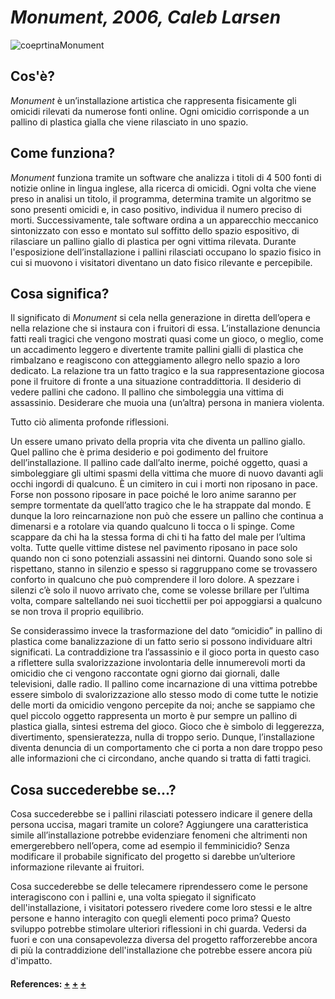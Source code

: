 # _Monument, 2006, Caleb Larsen_
![coeprtinaMonument](https://user-images.githubusercontent.com/75098849/117553712-5f258280-b053-11eb-99d5-e14b6cd21d2e.jpg)


  
   ## Cos'è?
   _Monument_ è un’installazione artistica che rappresenta fisicamente gli omicidi rilevati da numerose fonti online. 
   Ogni omicidio corrisponde a un pallino di plastica gialla che viene rilasciato in uno spazio. 
   
   ## Come funziona?
   _Monument_ funziona tramite un software che analizza i titoli di 4 500 fonti di notizie online in lingua inglese, alla ricerca di omicidi. 
   Ogni volta che viene preso in analisi un titolo, il programma, determina tramite un algoritmo se sono presenti omicidi e, in caso positivo, individua il numero preciso di morti. Successivamente, tale software ordina a un apparecchio meccanico sintonizzato con esso e montato sul soffitto dello spazio espositivo, di rilasciare un pallino giallo di plastica per ogni vittima rilevata. Durante l'esposizione dell’installazione i pallini rilasciati occupano lo spazio fisico in cui si muovono i visitatori diventano un dato fisico rilevante e percepibile.

   ## Cosa significa?
Il significato di _Monument_ si cela nella generazione in diretta dell’opera e nella relazione che si instaura con i fruitori di essa. 
L’installazione denuncia fatti reali tragici che vengono mostrati quasi come un gioco, o meglio, come un accadimento leggero e divertente tramite pallini gialli di plastica che rimbalzano e reagiscono con atteggiamento allegro nello spazio a loro dedicato. 
La relazione tra un fatto tragico e la sua rappresentazione giocosa pone il fruitore di fronte a una situazione contraddittoria. Il desiderio di vedere pallini che cadono. Il pallino che simboleggia una vittima di assassinio. Desiderare che muoia una (un’altra) persona in maniera violenta.

Tutto ciò alimenta profonde riflessioni. 

Un essere umano privato della propria vita che diventa un pallino giallo. Quel pallino che è prima desiderio e poi godimento del fruitore dell’installazione. Il pallino cade dall’alto inerme, poiché oggetto, quasi a simboleggiare gli ultimi spasmi della vittima che muore di nuovo davanti agli occhi ingordi di qualcuno. È un cimitero in cui i morti non riposano in pace. Forse non possono riposare in pace poiché le loro anime saranno per sempre tormentate da quell’atto tragico che le ha strappate dal mondo. E dunque la loro reincarnazione non può che essere un pallino che continua a dimenarsi e a rotolare via quando qualcuno li tocca o li spinge. Come scappare da chi ha la stessa forma di chi ti ha fatto del male per l’ultima volta. Tutte quelle vittime distese nel pavimento riposano in pace solo quando non ci sono potenziali assassini nei dintorni. Quando sono sole si rispettano, stanno in silenzio e spesso si raggruppano come se trovassero conforto in qualcuno che può comprendere il loro dolore. A spezzare i silenzi c’è solo il nuovo arrivato che, come se volesse brillare per l’ultima volta, compare saltellando nei suoi ticchettii per poi appoggiarsi a qualcuno se non trova il proprio equilibrio.

Se considerassimo invece la trasformazione del dato “omicidio” in pallino di plastica come banalizzazione di un fatto serio si possono individuare altri significati.
La contraddizione tra l’assassinio e il gioco porta in questo caso a riflettere sulla svalorizzazione involontaria delle innumerevoli morti da omicidio che ci vengono raccontate ogni giorno dai giornali, dalle televisioni, dalle radio.
Il pallino come incarnazione di una vittima potrebbe essere simbolo di svalorizzazione allo stesso modo di come tutte le notizie delle morti da omicidio vengono percepite da noi; anche se sappiamo che quel piccolo oggetto rappresenta un morto è pur sempre un pallino di plastica gialla, sintesi estrema del gioco. Gioco che è simbolo di leggerezza, divertimento, spensieratezza, nulla di troppo serio. Dunque, l’installazione diventa denuncia di un comportamento che ci porta a non dare troppo peso alle informazioni che ci circondano, anche quando si tratta di fatti tragici.
   
   
   
   ## Cosa succederebbe se...?
   Cosa succederebbe se i pallini rilasciati potessero indicare il genere della persona uccisa, magari tramite un colore? Aggiungere una caratteristica simile all’installazione potrebbe evidenziare fenomeni che altrimenti non emergerebbero nell’opera, come ad esempio il femminicidio?
   Senza modificare il probabile significato del progetto si darebbe un’ulteriore informazione rilevante ai fruitori.
   
   Cosa succederebbe se delle telecamere riprendessero come le persone interagiscono con i pallini e, una volta spiegato il significato dell'installazione, i visitatori potessero rivedere come loro stessi e le altre persone e hanno interagito con quegli elementi poco prima? Questo sviluppo potrebbe stimolare ulteriori riflessioni in chi guarda. Vedersi da fuori e con una consapevolezza diversa del progetto rafforzerebbe ancora di più la contraddizione dell'installazione che potrebbe essere ancora più d'impatto.
   
   #### References: [+](https://rhizome.org/editorial/2008/oct/01/computational-poetics/) [+](https://books.google.it/books?id=UgREV9O8sNAC&pg=PA178&lpg=PA178&dq=monument+caleb+larsen&source=bl&ots=gkBUhDHmLc&sig=ACfU3U1hTaHMR4ldXswFdeXrTMVSSabwlA&hl=it&sa=X&ved=2ahUKEwj5ycHRqbrwAhWPzaQKHWmcDBUQ6AEwE3oECBIQAw#v=onepage&q=monument%20caleb%20larsen&f=false) [+](http://classic.rhizome.org/discuss/view/22739/)
